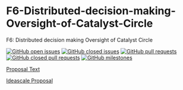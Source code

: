 # F6-Distributed-decision-making-Oversight-of-Catalyst-Circle
 F6: Distributed decision making Oversight of Catalyst Circle
 
 [![GitHub open issues](https://img.shields.io/github/issues/Quality-Assurance-DAO/F6-Distributed-decision-making-Oversight-of-Catalyst-Circle?style=flat-square)](https://github.com/Quality-Assurance-DAO/F6-Distributed-decision-making-Oversight-of-Catalyst-Circle/issues)
[![GitHub closed issues](https://img.shields.io/github/issues-closed-raw/Quality-Assurance-DAO/F6-Distributed-decision-making-Oversight-of-Catalyst-Circle?style=flat-square)](https://github.com/Quality-Assurance-DAO/F6-Distributed-decision-making-Oversight-of-Catalyst-Circle/issues?q=is%3Aissue+is%3Aclosed)
[![GitHub pull requests](https://img.shields.io/github/issues-pr/Quality-Assurance-DAO/F6-Distributed-decision-making-Oversight-of-Catalyst-Circle)](https://github.com/Quality-Assurance-DAO/F6-Distributed-decision-making-Oversight-of-Catalyst-Circle/pulls)
[![GitHub closed pull requests](https://img.shields.io/github/issues-pr-closed/Quality-Assurance-DAO/F6-Distributed-decision-making-Oversight-of-Catalyst-Circle)](https://github.com/Quality-Assurance-DAO/F6-Distributed-decision-making-Oversight-of-Catalyst-Circle)
[![GitHub milestones](https://img.shields.io/github/milestones/open/Quality-Assurance-DAO/F6-Distributed-decision-making-Oversight-of-Catalyst-Circle?style=flat-square)](https://github.com/Quality-Assurance-DAO/F6-Distributed-decision-making-Oversight-of-Catalyst-Circle)

[Proposal Text](Proposal/F6-Distributed-decision-making-Oversight-of-Catalyst-Circle.md)

[Ideascale Proposal](https://cardano.ideascale.com/a/dtd/Oversight-of-Catalyst-Circle/370088-48088)
